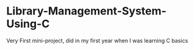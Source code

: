 # Library-Management-System-Using-C
Very First mini-project, did in my first year when I was learning C basics
